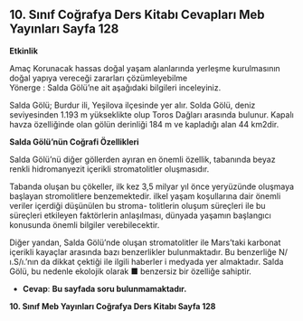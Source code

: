 ## 10. Sınıf Coğrafya Ders Kitabı Cevapları Meb Yayınları Sayfa 128

**Etkinlik**

Amaç Korunacak hassas doğal yaşam alanlarında yerleşme kurulmasının doğal yapıya vereceği zararları çözümleyebilme  
 Yönerge : Salda Gölü’ne ait aşağıdaki bilgileri inceleyiniz.

Salda Gölü; Burdur ili, Yeşilova ilçesinde yer alır. Solda Gölü, deniz seviyesinden 1.193 m yükseklikte olup Toros Dağları arasında bulunur. Kapalı havza özelliğinde olan gölün derinliği 184 m ve kapladığı alan 44 km2dir.

**Salda Gölü’nün Coğrafi Özellikleri**

Salda Gölü’nü diğer göllerden ayıran en önemli özellik, tabanında beyaz renkli hidromanyezit içerikli stromatolitler oluşmasıdır.

Tabanda oluşan bu çökeller, ilk kez 3,5 milyar yıl önce yeryüzünde oluşmaya başlayan stromolitlere benzemektedir. ilkel yaşam koşullarına dair önemli veriler içerdiği düşünülen bu stroma- tolitlerin oluşum süreçleri ile bu süreçleri etkileyen faktörlerin anlaşılması, dünyada yaşamın başlangıcı konusunda önemli bilgiler verebilecektir.

Diğer yandan, Salda Gölü’nde oluşan stromatolitler ile Mars’taki karbonat içerikli kayaçlar arasında bazı benzerlikler bulunmaktadır. Bu benzerliğe N/ı.S/ı.’nın da dikkat çektiği ile ilgili haberler i medyada yer almaktadır. Salda Gölü, bu nedenle ekolojik olarak ■ benzersiz bir özelliğe sahiptir.

* **Cevap**: **Bu sayfada soru bulunmamaktadır.**

**10. Sınıf Meb Yayınları Coğrafya Ders Kitabı Sayfa 128**